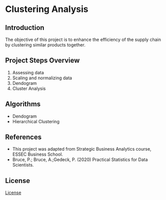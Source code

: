# Clustering Analysis

## Introduction
The objective of this project is to enhance the efficiency of the supply chain by clustering similar products together.

## Project Steps Overview

1. Assessing data
2. Scaling and normalizing data
3. Dendogram
4. Cluster Analysis

## Algorithms

* Dendogram
* Hierarchical Clustering

## References
* This project was adapted from Strategic Business Analytics course, ESSEC Business School.
* Bruce, P.; Bruce, A.;Gedeck, P. (2020) Practical Statistics for Data Scientists.

## License

[License]

[LICENSE]: https://github.com/dyuwagoya/clustering_analysis/blob/main/LICENSE
